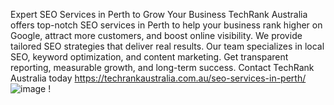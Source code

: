 Expert SEO Services in Perth to Grow Your Business
TechRank Australia offers top-notch SEO services in Perth to help your business rank higher on Google, attract more customers, and boost online visibility. We provide tailored SEO strategies that deliver real results. Our team specializes in local SEO, keyword optimization, and content marketing. Get transparent reporting, measurable growth, and long-term success. Contact TechRank Australia today https://techrankaustralia.com.au/seo-services-in-perth/
![image](https://github.com/user-attachments/assets/c4b2eb63-8918-4514-9b83-a7c2e6788ae3)
!

